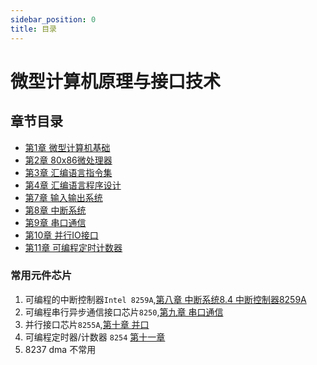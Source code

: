 ```yaml
---
sidebar_position: 0
title: 目录
---
```


# 微型计算机原理与接口技术

## 章节目录

- [第1章 微型计算机基础](1_微型计算机基础.md)
- [第2章 80x86微处理器](2_80x86微处理器.md)
- [第3章 汇编语言指令集](3_汇编语言指令集.md)
- [第4章 汇编语言程序设计](4_汇编语言程序设计.md)
- [第7章 输入输出系统](7_输入输出系统.md)
- [第8章 中断系统](8_中断系统.md)
- [第9章 串口通信](9_串口通信.md)
- [第10章 并行IO接口](10_并行IO接口.md)
- [第11章 可编程定时计数器](11_可编程定时计数器.md)

### 常用元件芯片

1. 可编程的中断控制器`Intel 8259A`,[第八章 中断系统8.4 中断控制器8259A](8_中断系统.md)
2. 可编程串行异步通信接口芯片`8250`,[第九章 串口通信](9_串口通信.md)
3. 并行接口芯片`8255A`,[第十章 并口](10_并行IO接口.md)
4. 可编程定时器/计数器 `8254` [第十一章](11_可编程定时计数器.md)
5. 8237 dma 不常用
